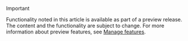 > [!IMPORTANT]
> Functionality noted in this article is available as part of a preview release. The content and the functionality are subject to change. For more information about preview features, see [Manage features](../hr-admin-manage-features.md).